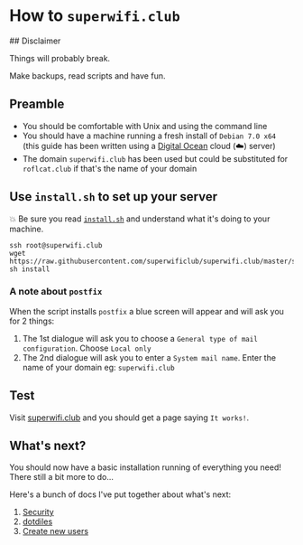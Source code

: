 # How to `superwifi.club`

## Disclaimer

Things will probably break.

Make backups, read scripts and have fun.

## Preamble

* You should be comfortable with Unix and using the command line
* You should have a machine running a fresh install of `Debian 7.0 x64` (this guide has been written using a [Digital Ocean](https://digitalocean.com) cloud (:cloud:) server)
* The domain `superwifi.club` has been used but could be substituted for `roflcat.club` if that's the name of your domain

## Use `install.sh` to set up your server

:boom: Be sure you read [`install.sh`](scripts/install.sh) and understand what it's doing to your machine.

    ssh root@superwifi.club
    wget https://raw.githubusercontent.com/superwificlub/superwifi.club/master/scripts/install.sh
    sh install

### A note about `postfix`

When the script installs `postfix` a blue screen will appear and will ask you for 2 things:

1. The 1st dialogue will ask you to choose a `General type of mail configuration`. Choose `Local only`
2. The 2nd dialogue will ask you to enter a `System mail name`. Enter the name of your domain eg: `superwifi.club`

## Test

Visit [superwifi.club](http://superwifi.club) and you should get a page saying `It works!`.

## What's next?

You should now have a basic installation running of everything you need! There still a bit more to do...

Here's a bunch of docs I've put together about what's next:

1. [Security](docs/security.md)
2. [dotdiles](docs/dotfiles.md)
3. [Create new users](docs/creating-users.md)
